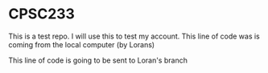 # CPSC233
This is a test repo. I will use this to test my account.
This line of code was is coming from the local computer (by Lorans)

This line of code is going to be sent to Loran's branch

